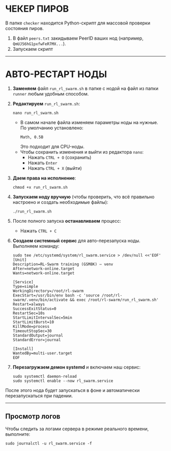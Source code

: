 # ЧЕКЕР ПИРОВ

В папке `checker` находится Python-скрипт для массовой проверки состояния пиров.  
1. В файл `peers.txt` закидываем PeerID ваших нод (например, `QmUJ56hG1pxfwFeR7MX...`).  
2. Запускаем скрипт

---

# АВТО-РЕСТАРТ НОДЫ

1. **Заменяем** файл `run_rl_swarm.sh` в папке с нодой на файл из папки `runner` любым удобным способом.

2. **Редактируем** `run_rl_swarm.sh`:
   ```
   nano run_rl_swarm.sh
   ```
   - В самом начале файла изменяем параметры ноды на нужные.  
     По умолчанию установлено:  
     ```
     Math, 0.5B
     ```
     Это подходит для CPU-ноды.  
   - Чтобы сохранить изменения и выйти из редактора `nano`:
     - Нажать `CTRL + O` (сохранить)
     - Нажать `Enter`
     - Нажать `CTRL + X` (выйти)

3. **Даем права на исполнение**:
   ```
   chmod +x run_rl_swarm.sh
   ```

4. **Запускаем ноду вручную** (чтобы проверить, что всё правильно настроено и создать необходимые файлы):
   ```
   ./run_rl_swarm.sh
   ```

5. После полного запуска **останавливаем** процесс:
   - Нажать `CTRL + C`

6. **Создаем системный сервис** для авто-перезапуска ноды. Выполняем команду:
   ```
   sudo tee /etc/systemd/system/rl_swarm.service > /dev/null <<'EOF'
   [Unit]
   Description=RL-Swarm training (GSM8K) – venv
   After=network-online.target
   Wants=network-online.target

   [Service]
   Type=simple
   WorkingDirectory=/root/rl-swarm
   ExecStart=/usr/bin/env bash -c 'source /root/rl-swarm/.venv/bin/activate && exec /root/rl-swarm/run_rl_swarm.sh'
   Restart=always
   SuccessExitStatus=0
   RestartSec=10s
   StartLimitIntervalSec=5min
   StartLimitBurst=10
   KillMode=process
   TimeoutStopSec=30
   StandardOutput=journal
   StandardError=journal

   [Install]
   WantedBy=multi-user.target
   EOF
   ```

7. **Перезагружаем демон systemd** и включаем наш сервис:
   ```
   sudo systemctl daemon-reload
   sudo systemctl enable --now rl_swarm.service
   ```

После этого нода будет запускаться в фоне и автоматически перезапускаться при падении.

---

## Просмотр логов

Чтобы следить за логами сервера в режиме реального времени, выполните:
```
sudo journalctl -u rl_swarm.service -f
```
